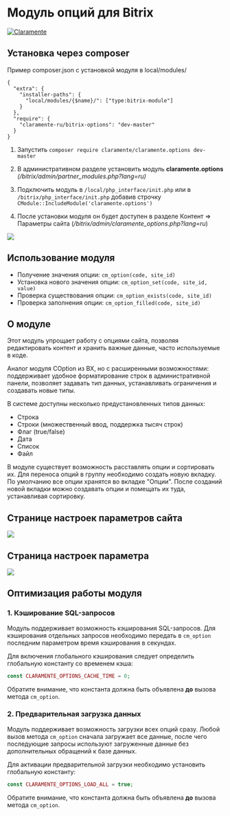 # Модуль опций для Bitrix

[![Claramente](https://claramente.ru/upload/claramente/a2c/ho3rj4p3j2t7scsartohgjajkb1xkyh0/logo.svg)](https://claramente.ru)

Установка через composer
-------------------------
Пример composer.json с установкой модуля в local/modules/
```
{
  "extra": {
    "installer-paths": {
      "local/modules/{$name}/": ["type:bitrix-module"]
    }
  },
  "require": {
    "claramente-ru/bitrix-options": "dev-master"
  }
}
```

1. Запустить `composer require claramente/claramente.options dev-master`

2. В административном разделе установить модуль **claramente.options** _(/bitrix/admin/partner_modules.php?lang=ru)_

3. Подключить модуль в `/local/php_interface/init.php` или в `/bitrix/php_interface/init.php` добавив строчку `CModule::IncludeModule('claramente.options')`

4. После установки модуля он будет доступен в разделе Контент => Параметры сайта (_/bitrix/admin/claramente_options.php?lang=ru_)

![](https://claramente.ru/upload/claramente/admin-left-menu.png)

Использование модуля
-------------------------
- Получение значения опции: `cm_option(code, site_id)`
- Установка нового значения опции: `cm_option_set(code, site_id, value)`
- Проверка существования опции: `cm_option_exists(code, site_id)`
- Проверка заполнения опции: `cm_option_filled(code, site_id)`

О модуле
-------------------------
Этот модуль упрощает работу с опциями сайта, позволяя редактировать контент и хранить важные данные, часто используемые в коде.

Аналог модуля COption из BX, но с расширенными возможностями: поддерживает удобное форматирование строк в административной панели, позволяет задавать тип данных, устанавливать ограничения и создавать новые типы.

В системе доступны несколько предустановленных типов данных:

- Строка
- Строки (множественный ввод, поддержка тысяч строк)
- Флаг (true/false)
- Дата
- Список
- Файл

В модуле существует возможность расставлять опции и сортировать их. Для переноса опций в группу необходимо создать новую вкладку. По умолчанию все опции хранятся во вкладке "Опции". После созданий новой вкладки можно создавать опции и помещать их туда, устанавливая сортировку. 

## Странице настроек параметров сайта
![](https://claramente.ru/upload/claramente/admin-main.jpg)


## Страница настроек параметра 
![](https://claramente.ru/upload/claramente/admin-option-edit.png)

## Оптимизация работы модуля

### 1. Кэширование SQL-запросов
Модуль поддерживает возможность кэширования SQL-запросов. Для кэширования отдельных запросов необходимо передать в `cm_option` последним параметром время кэширования в секундах.

Для включения глобального кэширования следует определить глобальную константу со временем кэша:

```php
const CLARAMENTE_OPTIONS_CACHE_TIME = 0;
```

Обратите внимание, что константа должна быть объявлена **до** вызова метода `cm_option`.

### 2. Предварительная загрузка данных 
Модуль поддерживает возможность загрузки всех опций сразу. Любой вызов метода `cm_option` сначала загружает все данные, после чего последующие запросы используют загруженные данные без дополнительных обращений к базе данных.

Для активации предварительной загрузки необходимо установить глобальную константу:

```php
const CLARAMENTE_OPTIONS_LOAD_ALL = true;
```

Обратите внимание, что константа должна быть объявлена **до** вызова метода `cm_option`.
